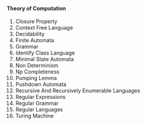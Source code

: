 #### Theory of Computation

1. Closure Property
2. Context Free Language
3. Decidability
4. Finite Automata
5. Grammar
6. Identify Class Language
7. Minimal State Automata
8. Non Determinism
9. Np Completeness
10. Pumping Lemma
11. Pushdown Automata
12. Recursive And Recursively Enumerable Languages
13. Regular Expressions
14. Regular Grammar
15. Regular Languages
16. Turing Machine
